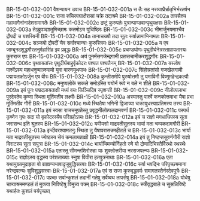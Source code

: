 BR-15-01-032-001	वैशम्पायन उवाच
BR-15-01-032-001a	स तैः सह नरव्याघ्रैर्भ्रातृभिर्भरतर्षभ
BR-15-01-032-001c	राजा रुचिरपद्माक्षैरासां चक्रे तदाश्रमे
BR-15-01-032-002a	तापसैश्च महाभागैर्नानादेशसमागतैः
BR-15-01-032-002c	द्रष्टुं कुरुपतेः पुत्रान्पाण्डवान्पृथुवक्षसः
BR-15-01-032-003a	तेऽब्रुवञ्ज्ञातुमिच्छामः कतमोऽत्र युधिष्ठिरः
BR-15-01-032-003c	भीमार्जुनयमाश्चैव द्रौपदी च यशस्विनी
BR-15-01-032-004a	तानाचख्यौ तदा सूतः सर्वान्नामाभिनामतः
BR-15-01-032-004c	सञ्जयो द्रौपदीं चैव सर्वाश्चान्याः कुरुस्त्रियः
BR-15-01-032-005a	य एष जाम्बूनदशुद्धगौरतनुर्महासिंह इव प्रवृद्धः
BR-15-01-032-005c	प्रचण्डघोणः पृथुदीर्घनेत्रस्ताम्रायतास्यः कुरुराज एषः
BR-15-01-032-006a	अयं पुनर्मत्तगजेन्द्रगामी प्रतप्तचामीकरशुद्धगौरः
BR-15-01-032-006c	पृथ्वायतांसः पृथुदीर्घबाहुर्वृकोदरः पश्यत पश्यतैनम्
BR-15-01-032-007a	यस्त्वेष पार्श्वेऽस्य महाधनुष्माञ्श्यामो युवा वारणयूथपाभः
BR-15-01-032-007c	सिंहोन्नतांसो गजखेलगामी पद्मायताक्षोऽर्जुन एष वीरः
BR-15-01-032-008a	कुन्तीसमीपे पुरुषोत्तमौ तु यमाविमौ विष्णुमहेन्द्रकल्पौ
BR-15-01-032-008c	मनुष्यलोके सकले समोऽस्ति ययोर्न रूपे न बले न शीले
BR-15-01-032-009a	इयं पुनः पद्मदलायताक्षी मध्यं वयः किञ्चिदिव स्पृशन्ती
BR-15-01-032-009c	नीलोत्पलाभा पुरदेवतेव कृष्णा स्थिता मूर्तिमतीव लक्ष्मीः
BR-15-01-032-010a	अस्यास्तु पार्श्वे कनकोत्तमाभा यैषा प्रभा मूर्तिमतीव गौरी
BR-15-01-032-010c	मध्ये स्थितैषा भगिनी द्विजाग्र्या चक्रायुधस्याप्रतिमस्य तस्य
BR-15-01-032-011a	इयं स्वसा राजचमूपतेस्तु प्रवृद्धनीलोत्पलदामवर्णा
BR-15-01-032-011c	पस्पर्ध कृष्णेन नृपः सदा यो वृकोदरस्यैष परिग्रहोऽग्र्यः
BR-15-01-032-012a	इयं च राज्ञो मगधाधिपस्य सुता जरासन्ध इति श्रुतस्य
BR-15-01-032-012c	यवीयसो माद्रवतीसुतस्य भार्या मता चम्पकदामगौरी
BR-15-01-032-013a	इन्दीवरश्यामतनुः स्थिता तु यैषापरासन्नमहीतले च
BR-15-01-032-013c	भार्या मता माद्रवतीसुतस्य ज्येष्ठस्य सेयं कमलायताक्षी
BR-15-01-032-014a	इयं तु निष्टप्तसुवर्णगौरी राज्ञो विराटस्य सुता सपुत्रा
BR-15-01-032-014c	भार्याभिमन्योर्निहतो रणे यो द्रोणादिभिस्तैर्विरथो रथस्थैः
BR-15-01-032-015a	एतास्तु सीमन्तशिरोरुहा याः शुक्लोत्तरीया नरराजपत्न्यः
BR-15-01-032-015c	राज्ञोऽस्य वृद्धस्य परंशताख्याः स्नुषा विवीरा हतपुत्रनाथाः
BR-15-01-032-016a	एता यथामुख्यमुदाहृता वो ब्राह्मण्यभावादृजुबुद्धिसत्त्वाः
BR-15-01-032-016c	सर्वा भवद्भिः परिपृच्छ्यमाना नरेन्द्रपत्न्यः सुविशुद्धसत्त्वाः
BR-15-01-032-017a	एवं स राजा कुरुवृद्धवर्यः समागतस्तैर्नरदेवपुत्रैः
BR-15-01-032-017c	पप्रच्छ सर्वान्कुशलं तदानीं गतेषु सर्वेष्वथ तापसेषु
BR-15-01-032-018a	योधेषु चाप्याश्रममण्डलं तं मुक्त्वा निविष्टेषु विमुच्य पत्रम्
BR-15-01-032-018c	स्त्रीवृद्धबाले च सुसन्निविष्टे यथार्हतः कुशलं पर्यपृच्छत्
